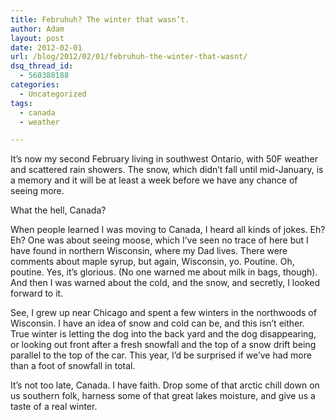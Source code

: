 ```yaml
---
title: Februhuh? The winter that wasn’t.
author: Adam
layout: post
date: 2012-02-01
url: /blog/2012/02/01/februhuh-the-winter-that-wasnt/
dsq_thread_id:
  - 560388188
categories:
  - Uncategorized
tags:
  - canada
  - weather

---
```

It&#8217;s now my second February living in southwest Ontario, with 50F weather and scattered rain showers. The snow, which didn&#8217;t fall until mid-January, is a memory and it will be at least a week before we have any chance of seeing more.

What the hell, Canada?

When people learned I was moving to Canada, I heard all kinds of jokes. Eh? Eh? One was about seeing moose, which I&#8217;ve seen no trace of here but I have found in northern Wisconsin, where my Dad lives. There were comments about maple syrup, but again, Wisconsin, yo. Poutine. Oh, poutine. Yes, it&#8217;s glorious. (No one warned me about milk in bags, though). And then I was warned about the cold, and the snow, and secretly, I looked forward to it.

See, I grew up near Chicago and spent a few winters in the northwoods of Wisconsin. I have an idea of snow and cold can be, and this isn&#8217;t either. True winter is letting the dog into the back yard and the dog disappearing, or looking out front after a fresh snowfall and the top of a snow drift being parallel to the top of the car. This year, I&#8217;d be surprised if we&#8217;ve had more than a foot of snowfall in total.

It&#8217;s not too late, Canada. I have faith. Drop some of that arctic chill down on us southern folk, harness some of that great lakes moisture, and give us a taste of a real winter.
